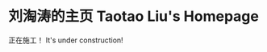 <!--
 * @Author: uiloatoat 529760764@qq.com
 * @Date: 2023-03-16 18:20:00
 * @LastEditors: uiloatoat 529760764@qq.com
 * @LastEditTime: 2023-03-16 23:46:06
 * @FilePath: \HomePage\README.md
 * @Description: 这是默认设置,请设置`customMade`, 打开koroFileHeader查看配置 进行设置: https://github.com/OBKoro1/koro1FileHeader/wiki/%E9%85%8D%E7%BD%AE
-->
# 刘淘涛的主页 Taotao Liu's Homepage

正在施工！
It's under construction!
